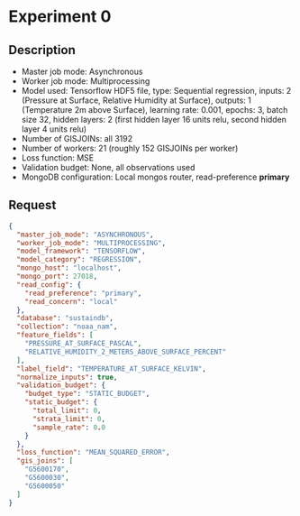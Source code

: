 # Experiment 0

## Description

- Master job mode: Asynchronous
- Worker job mode: Multiprocessing
- Model used: Tensorflow HDF5 file, type: Sequential regression, inputs: 2 (Pressure at Surface, Relative Humidity at Surface), outputs: 1 (Temperature 2m above Surface),
         learning rate: 0.001, epochs: 3, batch size 32, hidden layers: 2 (first hidden layer 16 units relu, second hidden layer 4 units relu) 
- Number of GISJOINs: all 3192
- Number of workers: 21 (roughly 152 GISJOINs per worker)
- Loss function: MSE
- Validation budget: None, all observations used
- MongoDB configuration: Local mongos router, read-preference **primary**

## Request

```json
{
  "master_job_mode": "ASYNCHRONOUS",
  "worker_job_mode": "MULTIPROCESSING",
  "model_framework": "TENSORFLOW",
  "model_category": "REGRESSION",
  "mongo_host": "localhost",
  "mongo_port": 27018,
  "read_config": {
    "read_preference": "primary",
    "read_concern": "local"
  },
  "database": "sustaindb",
  "collection": "noaa_nam",
  "feature_fields": [
    "PRESSURE_AT_SURFACE_PASCAL",
    "RELATIVE_HUMIDITY_2_METERS_ABOVE_SURFACE_PERCENT"
  ],
  "label_field": "TEMPERATURE_AT_SURFACE_KELVIN",
  "normalize_inputs": true,
  "validation_budget": {
    "budget_type": "STATIC_BUDGET",
    "static_budget": {
      "total_limit": 0,
      "strata_limit": 0,
      "sample_rate": 0.0
    }
  },
  "loss_function": "MEAN_SQUARED_ERROR",
  "gis_joins": [
    "G5600170",
    "G5600030",
    "G5600050"
  ]
}
```
